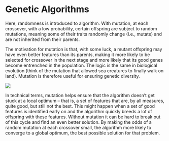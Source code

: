 # Genetic Algorithms

Here, randomness is introduced to algorithm. With mutation, at each crossover, with a low probability, certain offspring are subject to random mutations, meaning some of their traits randomly change \(I.e., mutate\) and are not inherited from their parents.

The motivation for mutation is that, with some luck, a mutant offspring may have even better features than its parents, making it more likely to be selected for crossover in the next stage and more likely that its good genes become entrenched in the population. The logic is the same in biological evolution \(think of the mutation that allowed sea creatures to finally walk on land\). Mutation is therefore useful for ensuring genetic diversity.

![](https://github.com/martinstacey/RefineryPrimer/tree/0283ff7f125d787dfb4800dfabd3d5893bc49f45/02-deeper-dive/02-04_genetic-algorithms/Images/4_03_GlobalLocalMaxMin.jpg)

In technical terms, mutation helps ensure that the algorithm doesn’t get stuck at a local optimum – that is, a set of features that are, by all measures, quite good, but still not the best. This might happen when a set of good features is identified early on and the algorithm quickly breeds a lot of offspring with these features. Without mutation it can be hard to break out of this cycle and find an even better solution. By making the odds of a random mutation at each crossover small, the algorithm more likely to converge to a global optimum, the best possible solution for that problem.

